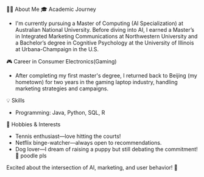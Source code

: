 👩‍💻 About Me
🎓 Academic Journey

- I'm currently pursuing a Master of Computing (AI Specialization) at Australian National University. Before diving into AI, I earned a Master’s in Integrated Marketing Communications at Northwestern University and a Bachelor’s degree in Cognitive Psychology at the University of Illinois at Urbana-Champaign in the U.S.

🎮 Career in Consumer Electronics(Gaming)

- After completing my first master's degree, I returned back to Beijing (my hometown) for two years in the gaming laptop industry, handling marketing strategies and campaigns.

💡 Skills

- Programming: Java, Python, SQL, R

🎾 Hobbies & Interests

- Tennis enthusiast—love hitting the courts!
- Netflix binge-watcher—always open to recommendations.
- Dog lover—I dream of raising a puppy but still debating the commitment! 🐶 poodle pls


Excited about the intersection of AI, marketing, and user behavior! 🚀

